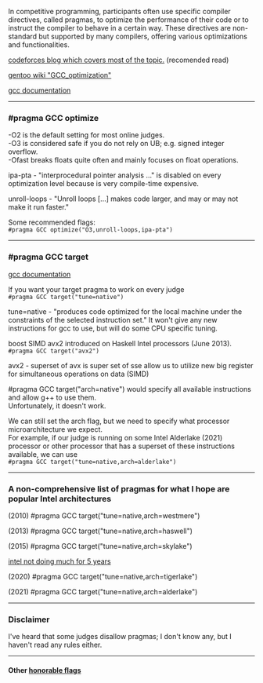 
In competitive programming, participants often use specific compiler directives, called pragmas, to optimize the performance of their code or to instruct the compiler to behave in a certain way. These directives are non-standard but supported by many compilers, offering various optimizations and functionalities.

[codeforces blog which covers most of the topic.](https://codeforces.com/blog/entry/96344) (recomended read)  

[gentoo wiki "GCC_optimization"](https://wiki.gentoo.org/wiki/GCC_optimization)

[gcc documentation](https://gcc.gnu.org/onlinedocs/gcc/Optimize-Options.html)

---

### #pragma GCC optimize

-O2 is the default setting for most online judges.  
-O3 is considered safe if you do not rely on UB; e.g. signed integer overflow.  
-Ofast breaks floats quite often and mainly focuses on float operations.

ipa-pta - "interprocedural pointer analysis ..." is disabled on every optimization level because is very compile-time expensive.

unroll-loops - "Unroll loops [...] makes code larger, and may or may not make it run faster."

Some recommended flags:  
```#pragma GCC optimize("O3,unroll-loops,ipa-pta")```

---

### #pragma GCC target

[gcc documentation](https://gcc.gnu.org/onlinedocs/gcc/x86-Options.html)

If you want your target pragma to work on every judge  
```#pragma GCC target("tune=native")```

tune=native - "produces code optimized for the local machine under the constraints of the selected instruction set." It won't give any new instructions for gcc to use, but will do some CPU specific tuning.

boost SIMD avx2 introduced on Haskell Intel processors (June 2013).  
```#pragma GCC target("avx2")```

avx2 - superset of avx is super set of sse allow us to utilize new big register for simultaneous operations on data (SIMD)

#pragma GCC target("arch=native") would specify all available instructions and allow g++ to use them.  
Unfortunately, it doesn't work.

We can still set the arch flag, but we need to specify what processor microarchitecture we expect.  
For example, if our judge is running on some Intel Alderlake (2021) processor or other processor that has a superset of these instructions available, we can use  
```#pragma GCC target("tune=native,arch=alderlake")```

---

### A non-comprehensive list of pragmas for what I hope are popular Intel architectures

(2010)
#pragma GCC target("tune=native,arch=westmere")

(2013)
#pragma GCC target("tune=native,arch=haswell")

(2015)
#pragma GCC target("tune=native,arch=skylake")

[intel not doing much for 5 years](https://en.wikipedia.org/wiki/List_of_Intel_CPU_microarchitectures)

(2020)
#pragma GCC target("tune=native,arch=tigerlake")

(2021)
#pragma GCC target("tune=native,arch=alderlake")

---

### Disclaimer

I've heard that some judges disallow pragmas; I don't know any, but I haven't read any rules either.

---

#### Other [honorable flags](subdocuments/more%20pragmas.md)
